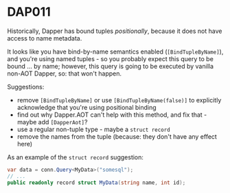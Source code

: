 ﻿# DAP011

Historically, Dapper has bound tuples *positionally*, because it does not have access to name metadata.

It looks like you have bind-by-name semantics enabled (`[BindTupleByName]`), and you're using named tuples - so you
probably expect this query to be bound ... by name; however, this query is going to be executed by vanilla non-AOT Dapper,
so: that won't happen.

Suggestions:

- remove `[BindTupleByName]` or use `[BindTupleByName(false)]` to explicitly acknowledge that you're using positional binding
- find out why Dapper.AOT can't help with this method, and fix that - maybe add `[DapperAot]`?
- use a regular non-tuple type - maybe a `struct record`
- remove the names from the tuple (because: they don't have any effect here)

As an example of the `struct record` suggestion:

``` csharp
var data = conn.Query<MyData>("somesql");
// ...
public readonly record struct MyData(string name, int id);
```
